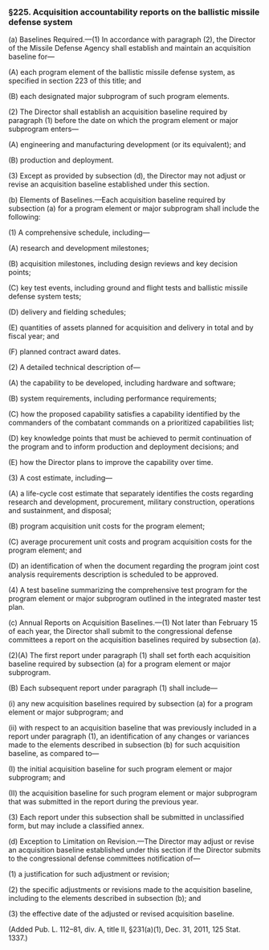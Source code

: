 ### §225. Acquisition accountability reports on the ballistic missile defense system ###

(a) Baselines Required.—(1) In accordance with paragraph (2), the Director of the Missile Defense Agency shall establish and maintain an acquisition baseline for—

(A) each program element of the ballistic missile defense system, as specified in section 223 of this title; and

(B) each designated major subprogram of such program elements.

(2) The Director shall establish an acquisition baseline required by paragraph (1) before the date on which the program element or major subprogram enters—

(A) engineering and manufacturing development (or its equivalent); and

(B) production and deployment.

(3) Except as provided by subsection (d), the Director may not adjust or revise an acquisition baseline established under this section.

(b) Elements of Baselines.—Each acquisition baseline required by subsection (a) for a program element or major subprogram shall include the following:

(1) A comprehensive schedule, including—

(A) research and development milestones;

(B) acquisition milestones, including design reviews and key decision points;

(C) key test events, including ground and flight tests and ballistic missile defense system tests;

(D) delivery and fielding schedules;

(E) quantities of assets planned for acquisition and delivery in total and by fiscal year; and

(F) planned contract award dates.

(2) A detailed technical description of—

(A) the capability to be developed, including hardware and software;

(B) system requirements, including performance requirements;

(C) how the proposed capability satisfies a capability identified by the commanders of the combatant commands on a prioritized capabilities list;

(D) key knowledge points that must be achieved to permit continuation of the program and to inform production and deployment decisions; and

(E) how the Director plans to improve the capability over time.

(3) A cost estimate, including—

(A) a life-cycle cost estimate that separately identifies the costs regarding research and development, procurement, military construction, operations and sustainment, and disposal;

(B) program acquisition unit costs for the program element;

(C) average procurement unit costs and program acquisition costs for the program element; and

(D) an identification of when the document regarding the program joint cost analysis requirements description is scheduled to be approved.

(4) A test baseline summarizing the comprehensive test program for the program element or major subprogram outlined in the integrated master test plan.

(c) Annual Reports on Acquisition Baselines.—(1) Not later than February 15 of each year, the Director shall submit to the congressional defense committees a report on the acquisition baselines required by subsection (a).

(2)(A) The first report under paragraph (1) shall set forth each acquisition baseline required by subsection (a) for a program element or major subprogram.

(B) Each subsequent report under paragraph (1) shall include—

(i) any new acquisition baselines required by subsection (a) for a program element or major subprogram; and

(ii) with respect to an acquisition baseline that was previously included in a report under paragraph (1), an identification of any changes or variances made to the elements described in subsection (b) for such acquisition baseline, as compared to—

(I) the initial acquisition baseline for such program element or major subprogram; and

(II) the acquisition baseline for such program element or major subprogram that was submitted in the report during the previous year.

(3) Each report under this subsection shall be submitted in unclassified form, but may include a classified annex.

(d) Exception to Limitation on Revision.—The Director may adjust or revise an acquisition baseline established under this section if the Director submits to the congressional defense committees notification of—

(1) a justification for such adjustment or revision;

(2) the specific adjustments or revisions made to the acquisition baseline, including to the elements described in subsection (b); and

(3) the effective date of the adjusted or revised acquisition baseline.

(Added Pub. L. 112–81, div. A, title II, §231(a)(1), Dec. 31, 2011, 125 Stat. 1337.)